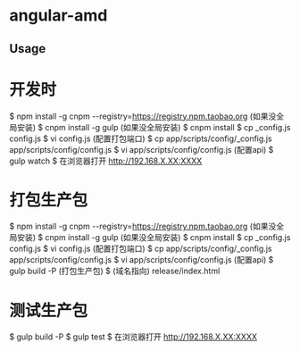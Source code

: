 angular-amd
===========

Usage
-----

# 开发时
  $ npm install -g cnpm --registry=https://registry.npm.taobao.org (如果没全局安装)
  $ cnpm install -g gulp (如果没全局安装)
  $ cnpm install
  $ cp _config.js config.js
  $ vi config.js (配置打包端口)
  $ cp app/scripts/config/_config.js app/scripts/config/config.js
  $ vi app/scripts/config/config.js (配置api)
  $ gulp watch
  $ 在浏览器打开 http://192.168.X.XX:XXXX

# 打包生产包
  $ npm install -g cnpm --registry=https://registry.npm.taobao.org (如果没全局安装)
  $ cnpm install -g gulp (如果没全局安装)
  $ cnpm install
  $ cp _config.js config.js
  $ vi config.js (配置打包端口)
  $ cp app/scripts/config/_config.js app/scripts/config/config.js
  $ vi app/scripts/config/config.js (配置api)
  $ gulp build -P (打包生产包)
  $ (域名指向) release/index.html

# 测试生产包
  $ gulp build -P
  $ gulp test
  $ 在浏览器打开 http://192.168.X.XX:XXXX